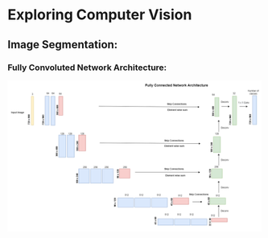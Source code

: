 # Exploring Computer Vision

## Image Segmentation:

### Fully Convoluted Network Architecture:

![Block Diagram](./Images/FCN_Architecture.drawio.png)
